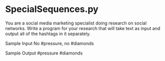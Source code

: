 # SpecialSequences.py
You are a social media marketing specialist doing research on social networks.
Write a program for your research that will take text as input and output all of the hashtags in it separately.

Sample Input
No #pressure, no #diamonds

Sample Output
#pressure
#diamonds
